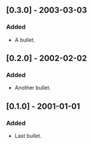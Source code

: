 ## [0.3.0] - 2003-03-03
 
### Added
 
- A bullet.
 
## [0.2.0] - 2002-02-02
 
### Added
 
- Another bullet.
 
## [0.1.0] - 2001-01-01
 
### Added
 
- Last bullet.